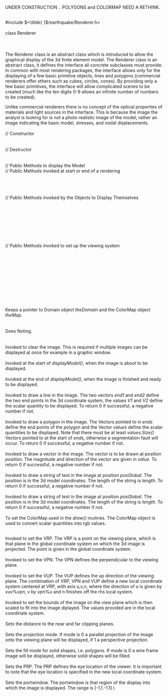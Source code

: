 UNDER CONSTRUCTION .. POLYGONS and COLORMAP NEED A RETHINK.

\
\#include $<\tilde{ }$/earthquake/Renderer.h$>$\
\
class Renderer\
\
\
\
The Renderer class is an abstract class which is introduced to allow the
graphical display of the 3d finite element model. The Renderer class is
an abstract class, it defines the interface all concrete subclasses must
provide. In common with most rendering packages, the interface allows
only for the displaying of a few basic primitive objects, lines and
polygons (commercial renderers offer others such as cubes, circles,
cones). By providing only a few basic primitives, the interface will
allow complicated scenes to be created (much like the ten digits 0-9
allows an infinite number of numbers to be created).

Unlike commercial renderers there is no concept of the optical
properties of materials and light sources in the interface. This is
because the image the analyst is looking for is not a photo realistic
image of the model, rather an image indicating the basic model,
stresses, and nodal displacements.\
\
// Constructor\
\
\
// Destructor\
\
\
// Public Methods to display the Model\
// Public Methods invoked at start or end of a rendering\
\
\
\
\
// Public Methods invoked by the Objects to Display Themselves\
\
\
\
\
\
\
\
\
// Public Methods invoked to set up the viewing system\
\
\
\
\
\
\
\
\
\
\
\
Keeps a pointer to Domain object *theDomain* and the ColorMap object
*theMap*.\
\
\
Does Noting.\
\
\
Invoked to clear the image. This is required if multiple images can be
displayed at once for example in a graphic window.\
\
Invoked at the start of *displayModel()*, when the image is about to be
displayed.\
\
Invoked at the end of *displayModel()*, when the image is finished and
ready to be displayed.\
\
Invoked to draw a line in the image. The two vectors *end1* and *end2*
define the two end points in the 3d coordinate system, the values *V1*
and *V2* define the scalar quantity to be displayed. To return $0$ if
successful, a negative number if not.\
\
Invoked to draw a polygon in the image. The Vectors pointed to in *ends*
define the end points of the polygon and the Vector *values* define the
scalar quantities to be displayed. Note that there must be at least
*values.Size()* Vectors pointed to at the start of *ends*, otherwise a
segmentation fault will occur. To return $0$ if successful, a negative
number if not.\
\
Invoked to draw a vector in the image. The vector is to be drawn at
position *position*. The magnitude and direction of the vector are given
in *value*. To return $0$ if successful, a negative number if not.\
\
Invoked to draw a string of text in the image at position *posGlobal*.
The position is in the 3d model coordinates. The length of the string is
*length*. To return $0$ if successful, a negative number if not.\
\
Invoked to draw a string of text in the image at position *posGlobal*.
The position is in the 3d model coordinates. The length of the string is
*length*. To return $0$ if successful, a negative number if not.\
\
To set the ColorMap used in the *draw()* routines. The ColorMap object
is used to convert scalar quantities into rgb values.

\
Invoked to set the VRP. The VRP is a point on the viewing plane, which
is that plane in the global coordinate system on which the 3d image is
projected. The point is given in the global coordinate system.\
\
Invoked to set the VPN. The VPN defines the perpendicular to the viewing
plane.\
\
Invoked to set the VUP. The VUP defines the up direction of the viewing
plane. The combination of VRP, VPN and VUP define a new local coordinate
system centered at VRP, with axis u,v,n, where the direction of u is
given by $vuv \% vpn$, v by $vpn \% u$ and n finishes off the rhs local
system.\
\
Invoked to set the bounds of the image on the view plane which is then
scaled to fit into the image diplayed. The values provided are in the
local coordinate system.\
\
Sets the distance to the near and far clipping planes.\
\
Sets the projection mode. If mode is $0$ a parallel projection of the
image onto the viewing plane will be displayed, if $1$ a perspective
projection.\
\
Sets the fill mode for solid shapes, i.e. polygons. If *mode* is $0$ a
wire frame image will be displayed, otherwise solid shapes will be
filled.\
\
Sets the PRP. The PRP defines the eye location of the viewer. It is
important to note that the eye location is specified in the new local
coordinate system.\
\
Sets the portwindow. The portwindow is that region of the display into
which the image is displayed. The range is \[-1,1.-1.1\].\
